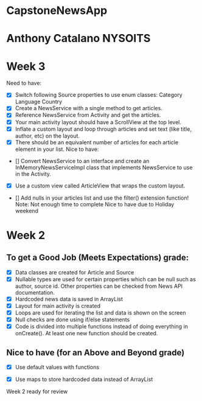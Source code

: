 # CapstoneNewsApp
# Anthony Catalano NYSOITS


# Week 3
Need to have:
- [x] Switch following Source properties to use enum classes:
Category
Language
Country
- [x] Create a NewsService with a single method to get articles.
- [x] Reference NewsService from Activity and get the articles.
- [x] Your main activity layout should have a ScrollView at the top level.
- [x] Inflate a custom layout and loop through articles and set text (like title, author, etc) on the layout.
- [x] There should be an equivalent number of articles for each article element in your list.
Nice to have:
- [] Convert NewsService to an interface and create an InMemoryNewsServiceImpl class that implements NewsService to use in the Activity.  
- [x] Use a custom view called ArticleView that wraps the custom layout.
- [] Add nulls in your articles list and use the filter() extension function!
Note: Not enough time to complete Nice to have due to Holiday weekend



# Week 2
## To get a Good Job (Meets Expectations) grade: 
- [x] Data classes are created for Article and Source
- [x] Nullable types are used for certain properties which can be null such as author, source id. Other properties can be checked from News API documentation.
- [x] Hardcoded news data is saved in ArrayList
- [x] Layout for main activity is created
- [x] Loops are used for iterating the list and data is shown on the screen
- [x] Null checks are done using if/else statements
- [x] Code is divided into multiple functions instead of doing everything in onCreate(). At least one new function should be created.

## Nice to have (for an Above and Beyond grade)
- [x] Use default values with functions
- [x] Use maps to store hardcoded data instead of ArrayList


Week 2 ready for review
